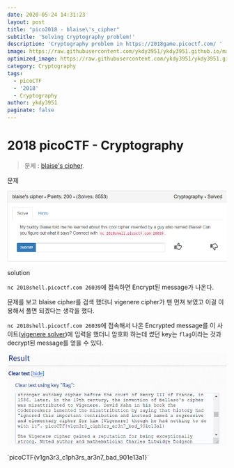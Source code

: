 ```yaml
---
date: 2020-05-24 14:31:23
layout: post
title: "pico2018 - blaise\'s_cipher"
subtitle: 'Solving Cryptography problem!'
description: 'Cryptography problem in https://2018game.picoctf.com/ '
image: https://raw.githubusercontent.com/ykdy3951/ykdy3951.github.io/master/_src/picoCTF/image.png
optimized_image: https://raw.githubusercontent.com/ykdy3951/ykdy3951.github.io/master/_src/picoCTF/image.png
category: Cryptography
tags:
  - picoCTF
  - '2018'
  - Cryptography
author: ykdy3951
paginate: false
---
```


# 2018 picoCTF - Cryptography

> 문제 : [blaise's cipher](https://2018game.picoctf.com/problems).

문제

![placeholder](https://github.com/ykdy3951/ykdy3951.github.io/blob/master/_src/picoCTF/2018/Cryptography/6/1.png?raw=true 'problem')

solution

`nc 2018shell.picoctf.com 26039`에 접속하면 Encrypt된 message가 나온다.

문제를 보고 blaise cipher를 검색 했더니 vigenere cipher가 맨 먼져 보였고 이걸 이용해서 풀면 되겠다는 생각을 했다.

`nc 2018shell.picoctf.com 26039`에 접속해서 나온 Encrypted message를 이 사이트([vigenere solver](https://www.guballa.de/vigenere-solver))에 입력을 했더니 암호화 하는데 썼던 key는 `flag`이라는 것과 decrypt된 message를 얻을 수 있다.

![placeholder](https://github.com/ykdy3951/ykdy3951.github.io/blob/master/_src/picoCTF/2018/Cryptography/6/2.png?raw=true 'solve!')

<p script="color: red">`picoCTF{v1gn3r3_c1ph3rs_ar3n7_bad_901e13a1}`</p>
